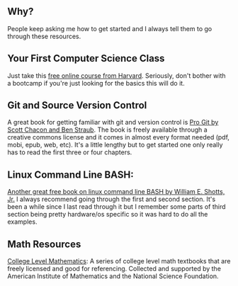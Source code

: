 ## Why?

People keep asking me how to get started and I always tell them to go through these resources.


## Your First Computer Science Class

Just take this [free online course from Harvard](https://online-learning.harvard.edu/course/cs50-introduction-computer-science?delta=0). Seriously, don't bother with a bootcamp if you're just looking for the basics this will do it. 


## Git and Source Version Control

A great book for getting familiar with git and version control  is [Pro Git by Scott Chacon and Ben Straub](http://git-scm.com/book/en/v2). The book is freely available through a creative commons license and it comes in almost every format needed (pdf, mobi, epub, web, etc). It's a little lengthy but to get started one only really has to read the first three or four chapters.

## Linux Command Line BASH: 
[Another great free book on linux command line BASH by William E. Shotts, Jr.](http://linuxcommand.org/tlcl.php) I always recommend going through the first and second section. It's been a while since I last read through it but I remember some parts of third section being pretty hardware/os specific so it was hard to do all the examples.


## Math Resources
[College Level Mathematics](http://aimath.org/textbooks/approved-textbooks/): A series of college level math textbooks that are freely licensed and good for referencing. Collected and supported by the American Institute of Mathematics and the National Science Foundation.
